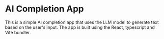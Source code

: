 # AI Completion App

This is a simple AI completion app that uses the LLM model to generate text based on the user's input. The app is built using the React, typescript and Vite bundler.
